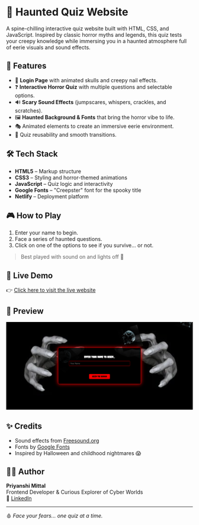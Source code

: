 # 👻 Haunted Quiz Website

A spine-chilling interactive quiz website built with HTML, CSS, and JavaScript. Inspired by classic horror myths and legends, this quiz tests your creepy knowledge while immersing you in a haunted atmosphere full of eerie visuals and sound effects.

## 🌌 Features

- 🔐 **Login Page** with animated skulls and creepy nail effects.
- ❓ **Interactive Horror Quiz** with multiple questions and selectable options.
- 🔊 **Scary Sound Effects** (jumpscares, whispers, crackles, and scratches).
- 🖼️ **Haunted Background & Fonts** that bring the horror vibe to life.
- 🎭 Animated elements to create an immersive eerie environment.
- 🔁 Quiz reusability and smooth transitions.

## 🛠️ Tech Stack

- **HTML5** – Markup structure
- **CSS3** – Styling and horror-themed animations
- **JavaScript** – Quiz logic and interactivity
- **Google Fonts** – "Creepster" font for the spooky title
- **Netlify** – Deployment platform

## 🎮 How to Play

1. Enter your name to begin.
2. Face a series of haunted questions.
3. Click on one of the options to see if you survive... or not.

> Best played with sound on and lights off 👀

## 🚀 Live Demo

👉 [Click here to visit the live website](https://hauntedquiz.netlify.app/) 


## 📸 Preview

![Haunted Quiz Preview](preview.png)

## ✨ Credits

- Sound effects from [Freesound.org](https://freesound.org)
- Fonts by [Google Fonts](https://fonts.google.com/)
- Inspired by Halloween and childhood nightmares 😱

## 🧛‍♀️ Author

**Priyanshi Mittal**  
Frontend Developer & Curious Explorer of Cyber Worlds  
🔗 [LinkedIn](www.linkedin.com/in/priyanshi-mittal14 )

---

🩸 *Face your fears... one quiz at a time.*  

